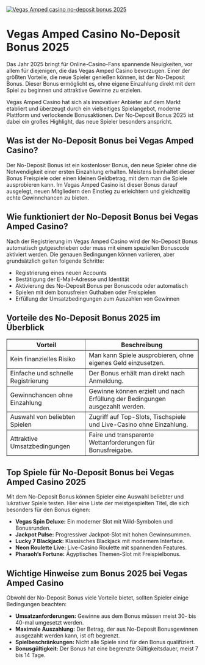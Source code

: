 [![Vegas Amped casino no-deposit bonus 2025](https://123-caf.pages.dev/gitsignup.png)](https://vrmoo.ru/Bt82HjjY)

<h1>Vegas Amped Casino No-Deposit Bonus 2025</h1> <p>Das Jahr 2025 bringt für Online-Casino-Fans spannende Neuigkeiten, vor allem für diejenigen, die das Vegas Amped Casino bevorzugen. Einer der größten Vorteile, die neue Spieler genießen können, ist der No-Deposit Bonus. Dieser Bonus ermöglicht es, ohne eigene Einzahlung direkt mit dem Spiel zu beginnen und attraktive Gewinne zu erzielen.</p> <p>Vegas Amped Casino hat sich als innovativer Anbieter auf dem Markt etabliert und überzeugt durch ein vielseitiges Spielangebot, moderne Plattform und verlockende Bonusaktionen. Der No-Deposit Bonus 2025 ist dabei ein großes Highlight, das neue Spieler besonders anspricht.</p>  <h2>Was ist der No-Deposit Bonus bei Vegas Amped Casino?</h2> <p>Der No-Deposit Bonus ist ein kostenloser Bonus, den neue Spieler ohne die Notwendigkeit einer ersten Einzahlung erhalten. Meistens beinhaltet dieser Bonus Freispiele oder einen kleinen Geldbetrag, mit dem man die Spiele ausprobieren kann. Im Vegas Amped Casino ist dieser Bonus darauf ausgelegt, neuen Mitgliedern den Einstieg zu erleichtern und gleichzeitig echte Gewinnchancen zu bieten.</p>  <h2>Wie funktioniert der No-Deposit Bonus bei Vegas Amped Casino?</h2> <p>Nach der Registrierung im Vegas Amped Casino wird der No-Deposit Bonus automatisch gutgeschrieben oder muss mit einem speziellen Bonuscode aktiviert werden. Die genauen Bedingungen können variieren, aber grundsätzlich gelten folgende Schritte:</p> <ul>     <li>Registrierung eines neuen Accounts</li>     <li>Bestätigung der E-Mail-Adresse und Identität</li>     <li>Aktivierung des No-Deposit Bonus per Bonuscode oder automatisch</li>     <li>Spielen mit dem bonusfreien Guthaben oder Freispielen</li>     <li>Erfüllung der Umsatzbedingungen zum Auszahlen von Gewinnen</li> </ul>  <h2>Vorteile des No-Deposit Bonus 2025 im Überblick</h2> <table border="1" cellpadding="10" cellspacing="0">     <thead>         <tr>             <th>Vorteil</th>             <th>Beschreibung</th>         </tr>     </thead>     <tbody>         <tr>             <td>Kein finanzielles Risiko</td>             <td>Man kann Spiele ausprobieren, ohne eigenes Geld einzusetzen.</td>         </tr>         <tr>             <td>Einfache und schnelle Registrierung</td>             <td>Der Bonus erhält man direkt nach Anmeldung.</td>         </tr>         <tr>             <td>Gewinnchancen ohne Einzahlung</td>             <td>Gewinne können erzielt und nach Erfüllung der Bedingungen ausgezahlt werden.</td>         </tr>         <tr>             <td>Auswahl von beliebten Spielen</td>             <td>Zugriff auf Top-Slots, Tischspiele und Live-Casino ohne Einzahlung.</td>         </tr>         <tr>             <td>Attraktive Umsatzbedingungen</td>             <td>Faire und transparente Wettanforderungen für Bonusfreigabe.</td>         </tr>     </tbody> </table>  <h2>Top Spiele für No-Deposit Bonus bei Vegas Amped Casino 2025</h2> <p>Mit dem No-Deposit Bonus können Spieler eine Auswahl beliebter und lukrativer Spiele testen. Hier eine Liste der meistgespielten Titel, die sich besonders für den Bonus eignen:</p> <ul>     <li><strong>Vegas Spin Deluxe:</strong> Ein moderner Slot mit Wild-Symbolen und Bonusrunden.</li>     <li><strong>Jackpot Pulse:</strong> Progressiver Jackpot-Slot mit hohen Gewinnsummen.</li>     <li><strong>Lucky 7 Blackjack:</strong> Klassisches Blackjack mit modernem Interface.</li>     <li><strong>Neon Roulette Live:</strong> Live-Casino Roulette mit spannenden Features.</li>     <li><strong>Pharaoh’s Fortune:</strong> Ägyptisches Themen-Slot mit Freispielbonus.</li> </ul>  <h2>Wichtige Hinweise zum Bonus 2025 bei Vegas Amped Casino</h2> <p>Obwohl der No-Deposit Bonus viele Vorteile bietet, sollten Spieler einige Bedingungen beachten:</p> <ul>     <li><strong>Umsatzanforderungen:</strong> Gewinne aus dem Bonus müssen meist 30- bis 40-mal umgesetzt werden.</li>     <li><strong>Maximale Auszahlung:</strong> Der Betrag, der aus No-Deposit Bonusgewinnen ausgezahlt werden kann, ist oft begrenzt.</li>     <li><strong>Spielbeschränkungen:</strong> Nicht alle Spiele sind für den Bonus qualifiziert.</li>     <li><strong>Bonusgültigkeit:</strong> Der Bonus hat eine begrenzte Gültigkeitsdauer, meist 7 bis 14 Tage.</li> </ul>